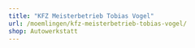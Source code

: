 ```yaml
---
title: "KFZ Meisterbetrieb Tobias Vogel"
url: /moemlingen/kfz-meisterbetrieb-tobias-vogel/
shop: Autowerkstatt
---
```


